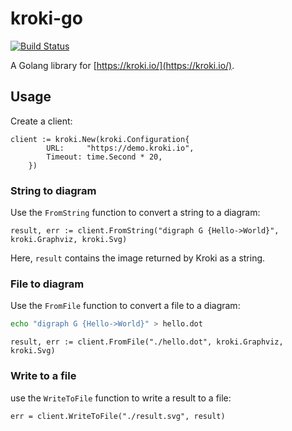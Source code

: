 # kroki-go

[![Build Status](https://travis-ci.org/yuzutech/kroki-go.svg?branch=master)](https://travis-ci.org/yuzutech/kroki-go)

A Golang library for [https://kroki.io/](https://kroki.io/).

## Usage


Create a client:

```golang
client := kroki.New(kroki.Configuration{
		URL:     "https://demo.kroki.io",
		Timeout: time.Second * 20,
	})
```

### String to diagram
Use the `FromString` function to convert a string to a diagram:

```golang
result, err := client.FromString("digraph G {Hello->World}", kroki.Graphviz, kroki.Svg)
```

Here, `result` contains the image returned by Kroki as a string.

### File to diagram

Use the `FromFile` function to convert a file to a diagram:

```bash
echo "digraph G {Hello->World}" > hello.dot
```

```golang
result, err := client.FromFile("./hello.dot", kroki.Graphviz, kroki.Svg)
```

### Write to a file

use the `WriteToFile` function to write a result to a file:

```golang
err = client.WriteToFile("./result.svg", result)
```
